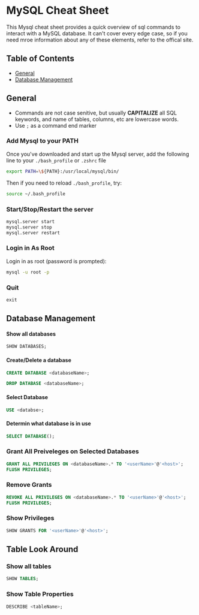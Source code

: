 # MySQL Cheat Sheet

This Mysql cheat sheet provides a quick overview of sql commands to interact with a MySQL database. It can't cover every edge case, so if you need mroe information about any of these elements, refer to the offical site.

## Table of Contents

-   [General](#General)
-   [Database Management](#Database-Management)

## General

-   Commands are not case senitive, but usually **CAPITALIZE** all SQL keywords, and name of tables, columns, etc are lowercase words.
-   Use `;` as a command end marker

### Add Mysql to your PATH

Once you've downloaded and start up the Mysql server, add the following line to your `./bash_profile` or `.zshrc` file

```bash
export PATH=\${PATH}:/usr/local/mysql/bin/
```

Then if you need to reload `./bash_profile`, try:

```bash
source ~/.bash_profile
```

### Start/Stop/Restart the server

```bash
mysql.server start
mysql.server stop
mysql.server restart
```

### Login in As Root

Login in as root (password is prompted):

```bash
mysql -u root -p
```

### Quit

```sql
exit
```

## Database Management

#### Show all databases

```sql
SHOW DATABASES;
```

#### Create/Delete a database

```sql
CREATE DATABASE <databaseName>;

DROP DATABASE <databaseName>;
```

#### Select Database

```sql
USE <databse>;
```

#### Determin what database is in use

```sql
SELECT DATABASE();
```

### Grant All Preiveleges on Selected Databases

```sql
GRANT ALL PRIVILEGES ON <databaseName>.* TO '<userName>'@'<host>';
FLUSH PRIVILEGES;
```

### Remove Grants

```sql
REVOKE ALL PRIVILEGES ON <databaseName>.* TO '<userName>'@'<host>';
FLUSH PRIVILEGES;
```

### Show Privileges

```sql
SHOW GRANTS FOR '<userName>'@'<host>';
```

## Table Look Around

### Show all tables

```sql
SHOW TABLES;
```

### Show Table Properties

```sql
DESCRIBE <tableName>;
```
